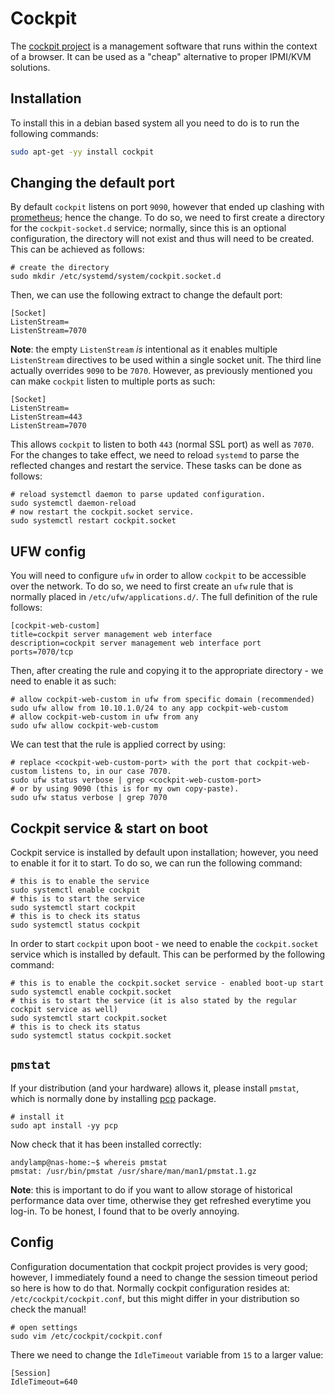 # Cockpit

The [cockpit project][1] is a management software that runs within the context of a browser.
It can be used as a "cheap" alternative to proper IPMI/KVM solutions.

## Installation

To install this in a debian based system all you need to do is to run the following commands:

```bash
sudo apt-get -yy install cockpit
```

## Changing the default port

By default `cockpit` listens on port `9090`, however that ended up clashing with [prometheus][4]; hence the change.
To do so, we need to first create a directory for the `cockpit-socket.d` service; normally, since this is an optional
configuration, the directory will not exist and thus will need to be created. This can be achieved as follows:

```shell
# create the directory
sudo mkdir /etc/systemd/system/cockpit.socket.d
```

Then, we can use the following extract to change the default port:

```shell
[Socket]
ListenStream=
ListenStream=7070
```

**Note**: the empty `ListenStream` _is_ intentional as it enables multiple `ListenStream` directives to be used within
a single socket unit. The third line actually overrides `9090` to be `7070`. However, as previously mentioned you can
make `cockpit` listen to multiple ports as such:

```shell
[Socket]
ListenStream=
ListenStream=443
ListenStream=7070
```

This allows `cockpit` to listen to both `443` (normal SSL port) as well as `7070`. For the changes to take effect, we
need to reload `systemd` to parse the reflected changes and restart the service. These tasks can be done as follows:

```shell
# reload systemctl daemon to parse updated configuration.
sudo systemctl daemon-reload
# now restart the cockpit.socket service.
sudo systemctl restart cockpit.socket
```

## UFW config

You will need to configure `ufw` in order to allow `cockpit` to be accessible over the network.
To do so, we need to first create an `ufw` rule that is normally placed in `/etc/ufw/applications.d/`.
The full definition of the rule follows:

```shell
[cockpit-web-custom]
title=cockpit server management web interface
description=cockpit server management web interface port
ports=7070/tcp
```

Then, after creating the rule and copying it to the appropriate directory - we need to enable it as such:

```shell
# allow cockpit-web-custom in ufw from specific domain (recommended)
sudo ufw allow from 10.10.1.0/24 to any app cockpit-web-custom
# allow cockpit-web-custom in ufw from any
sudo ufw allow cockpit-web-custom
```

We can test that the rule is applied correct by using:

```shell
# replace <cockpit-web-custom-port> with the port that cockpit-web-custom listens to, in our case 7070.
sudo ufw status verbose | grep <cockpit-web-custom-port>
# or by using 9090 (this is for my own copy-paste).
sudo ufw status verbose | grep 7070
```

## Cockpit service & start on boot

Cockpit service is installed by default upon installation; however, you need to enable it for it to start.
To do so, we can run the following command:

```shell
# this is to enable the service
sudo systemctl enable cockpit
# this is to start the service
sudo systemctl start cockpit
# this is to check its status
sudo systemctl status cockpit
```

In order to start `cockpit` upon boot - we need to enable the `cockpit.socket` service which is installed by default.
This can be performed by the following command:

```shell
# this is to enable the cockpit.socket service - enabled boot-up start
sudo systemctl enable cockpit.socket
# this is to start the service (it is also stated by the regular cockpit service as well)
sudo systemctl start cockpit.socket
# this is to check its status
sudo systemctl status cockpit.socket
```

## `pmstat`

If your distribution (and your hardware) allows it, please install `pmstat`, which is normally done by installing
[pcp][3] package.

```shell
# install it
sudo apt install -yy pcp
```

Now check that it has been installed correctly:

```shell
andylamp@nas-home:~$ whereis pmstat
pmstat: /usr/bin/pmstat /usr/share/man/man1/pmstat.1.gz
```

**Note**: this is important to do if you want to allow storage of historical performance data over time, otherwise
they get refreshed everytime you log-in. To be honest, I found that to be overly annoying.

## Config

Configuration documentation that cockpit project provides is very good; however, I immediately found a need to change
the session timeout period so here is how to do that. Normally cockpit configuration resides
at: `/etc/cockpit/cockpit.conf`, but this might differ in your distribution so check the manual!

```shell
# open settings
sudo vim /etc/cockpit/cockpit.conf
```

There we need to change the `IdleTimeout` variable from `15` to a larger value:

```shell
[Session]
IdleTimeout=640
```

[1]: https://cockpit-project.org/

[2]: https://cockpit-project.org/guide/latest/cockpit.conf.5.html

[3]: https://pcp.io/

[4]: https://prometheus.io/docs/introduction/first_steps/